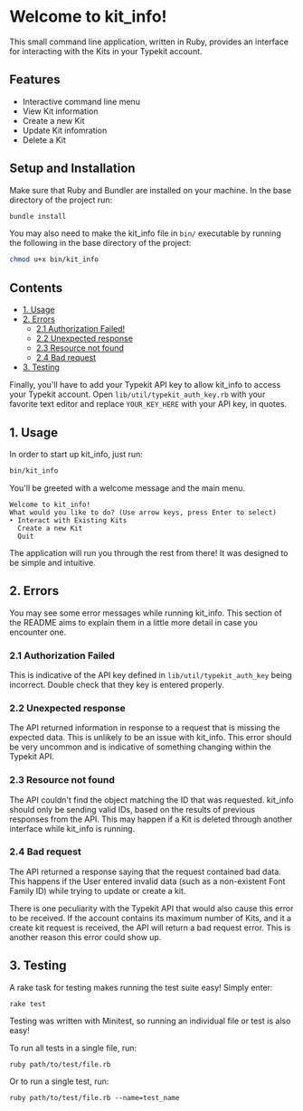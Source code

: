 # Welcome to kit_info!

This small command line application, written in Ruby, provides an interface for
interacting with the Kits in your Typekit account.

## Features

* Interactive command line menu 
* View Kit information
* Create a new Kit
* Update Kit infomration
* Delete a Kit

## Setup and Installation

Make sure that Ruby and Bundler are installed on your machine.
In the base directory of the project run:

```bash
bundle install
```

You may also need to make the kit_info file in `bin/` executable by running the
following in the base directory of the project:

```bash
chmod u+x bin/kit_info
```

## Contents
* [1. Usage](#1-usage)
* [2. Errors](#2-errors)
  * [2.1 Authorization Failed!](#21-authorization-failed)
  * [2.2 Unexpected response](#22-unexpected-response)
  * [2.3 Resource not found](#23-resource-not-found)
  * [2.4 Bad request](#24-bad-request)
* [3. Testing](#3-testing)

Finally, you'll have to add your Typekit API key to allow kit_info to access
your Typekit account. Open `lib/util/typekit_auth_key.rb` with your favorite 
text editor and replace `YOUR_KEY_HERE` with your API key, in quotes.

## 1. Usage

In order to start up kit_info, just run:

```bash
bin/kit_info
```

You'll be greeted with a welcome message and the main menu.

```
Welcome to kit_info!
What would you like to do? (Use arrow keys, press Enter to select)
‣ Interact with Existing Kits
  Create a new Kit
  Quit

```

The application will run you through the rest from there! It was designed to be
simple and intuitive.

## 2. Errors

You may see some error messages while running kit_info. This section of the 
README aims to explain them in a little more detail in case you encounter one.

### 2.1 Authorization Failed

This is indicative of the API key defined in `lib/util/typekit_auth_key` being 
incorrect. Double check that they key is entered properly.

### 2.2 Unexpected response

The API returned information in response to a request that is missing the 
expected data. This is unlikely to be an issue with kit_info. This error 
should be very uncommon and is indicative of something changing within the 
Typekit API.

### 2.3 Resource not found

The API couldn't find the object matching the ID that was requested. kit_info 
should only be sending valid IDs, based on the results of previous responses 
from the API. This may happen if a Kit is deleted through another interface 
while kit_info is running.

### 2.4 Bad request

The API returned a response saying that the request contained bad data. This 
happens if the User entered invalid data (such as a non-existent Font Family 
ID) while trying to update or create a kit. 

There is one peculiarity with the Typekit API that would also cause this error 
to be received. If the account contains its maximum number of Kits, and it a 
create kit request is received, the API will return a bad request error. This 
is another reason this error could show up.

## 3. Testing

A rake task for testing makes running the test suite easy! Simply enter:

```
rake test
```

Testing was written with Minitest, so running an individual file or test is 
also easy! 

To run all tests in a single file, run:

```
ruby path/to/test/file.rb
```

Or to run a single test, run:

```
ruby path/to/test/file.rb --name=test_name
```